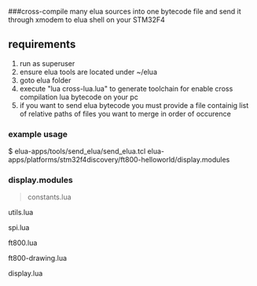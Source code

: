 ###cross-compile many elua sources into one bytecode file and send it through xmodem to elua shell on your STM32F4

## requirements
1. run as superuser
1. ensure elua tools are located under ~/elua
1. goto elua folder
1. execute "lua cross-lua.lua" to generate toolchain for enable cross compilation lua bytecode on your pc
1. if you want to send elua bytecode you must provide a file containig list of relative paths of files you want to merge in order of occurence

### example usage
$ elua-apps/tools/send_elua/send_elua.tcl elua-apps/platforms/stm32f4discovery/ft800-helloworld/display.modules

### display.modules
> constants.lua

utils.lua

spi.lua

ft800.lua

ft800-drawing.lua

display.lua
